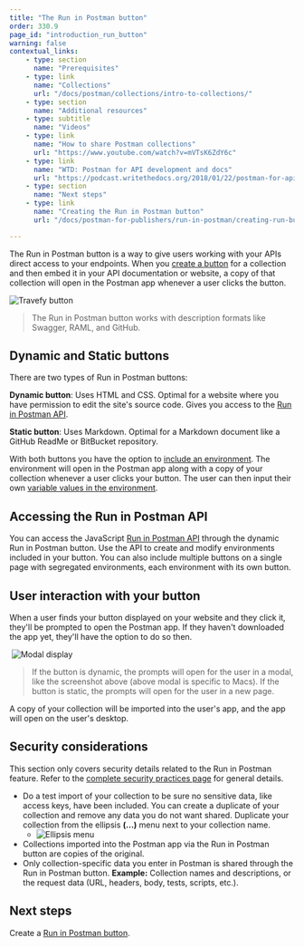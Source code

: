 ```yaml
---
title: "The Run in Postman button"
order: 330.9
page_id: "introduction_run_button"
warning: false
contextual_links:
    - type: section
      name: "Prerequisites"
    - type: link
      name: "Collections"
      url: "/docs/postman/collections/intro-to-collections/"
    - type: section
      name: "Additional resources"
    - type: subtitle
      name: "Videos"
    - type: link
      name: "How to share Postman collections"
      url: "https://www.youtube.com/watch?v=mVTsK6ZdY6c"
    - type: link
      name: "WTD: Postman for API development and docs"
      url: "https://podcast.writethedocs.org/2018/01/22/postman-for-api-docs-write-the-docs/"
    - type: section
      name: "Next steps"
    - type: link
      name: "Creating the Run in Postman button"
      url: "/docs/postman-for-publishers/run-in-postman/creating-run-button/"

---
```


The Run in Postman button is a way to give users working with your APIs direct access to your endpoints. When you [create a button](/docs/postman-for-publishers/run-in-postman/creating-run-button/) for a collection and then embed it in your API documentation or website, a copy of that collection will open in the Postman app whenever a user clicks the button.

![Travefy button](https://assets.postman.com/postman-docs/Travefy+API+RIP+button.jpg)

> The Run in Postman button works with description formats like Swagger, RAML, and GitHub.

## Dynamic and Static buttons

There are two types of Run in Postman buttons:

**Dynamic button**: Uses HTML and CSS. Optimal for a website where you have permission to edit the site's source code. Gives you access to the [Run in Postman API](/docs/postman-for-publishers/run-in-postman/run-button-API/).

**Static button**: Uses Markdown. Optimal for a Markdown document like a GitHub ReadMe or BitBucket repository.

With both buttons you have the option to [include an environment](/docs/postman-for-publishers/run-in-postman/environments-run-button/). The environment will open in the Postman app along with a copy of your collection whenever a user clicks your button. The user can then input their own [variable values in the environment](/docs/postman/variables-and-environments/variables/).

## Accessing the Run in Postman API

You can access the JavaScript [Run in Postman API](/docs/postman-for-publishers/run-in-postman/run-button-API/) through the dynamic Run in Postman button. Use the API to create and modify environments included in your button. You can also include multiple buttons on a single page with segregated environments, each environment with its own button.

## User interaction with your button

When a user finds your button displayed on your website and they click it, they'll be prompted to open the Postman app. If they haven't downloaded the app yet, they'll have the option to do so then.

 ![Modal display](https://assets.postman.com/postman-docs/Unsized+modal+image.jpg)

> If the button is dynamic, the prompts will open for the user in a modal, like the screenshot above (above modal is specific to Macs). If the button is static, the prompts will open for the user in a new page.

A copy of your collection will be imported into the user's app, and the app will open on the user's desktop.

## Security considerations

This section only covers security details related to the Run in Postman feature. Refer to the [complete security practices page](https://www.postman.com/security) for general details.

* Do a test import of your collection to be sure no sensitive data, like access keys, have been included. You can create a duplicate of your collection and remove any data you do not want shared. Duplicate your collection from the ellipsis **(...)** menu next to your collection name.
    * ![Ellipsis menu](https://assets.postman.com/postman-docs/Resized+Ellipsis+menu+.jpg)
* Collections imported into the Postman app via the Run in Postman button are copies of the original.
* Only collection-specific data you enter in Postman is shared through the Run in Postman button. **Example:** Collection names and descriptions, or the request data (URL, headers, body, tests, scripts, etc.).

## Next steps

Create a [Run in Postman button](/docs/postman-for-publishers/run-in-postman/creating-run-button/).
